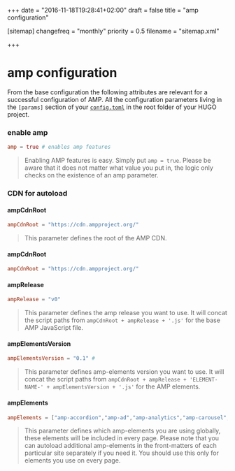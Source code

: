 +++
date = "2016-11-18T19:28:41+02:00"
draft = false
title = "amp configuration"

[sitemap]
  changefreq = "monthly"
  priority = 0.5
  filename = "sitemap.xml"
  
+++

# amp configuration

From the base configuration the following attributes are relevant for a successful configuration of AMP. All the configuration parameters living in the `[params]` section of your [`config.toml`](/config/) in the root folder of your HUGO project.

### enable amp

```toml
amp = true # enables amp features
```

> Enabling AMP features is easy. Simply put `amp = true`. Please be aware that it does not matter what value you put in, the logic only checks on the existence of an amp parameter.

### CDN for autoload

#### ampCdnRoot

```toml
ampCdnRoot = "https://cdn.ampproject.org/"
```

>  This parameter defines the root of the AMP CDN.

#### ampCdnRoot

```toml
ampCdnRoot = "https://cdn.ampproject.org/"
```

#### ampRelease

```toml
ampRelease = "v0"
```

>  This parameter defines the amp release you want to use. It will concat the script paths from `ampCdnRoot + ampRelease + '.js'` for the base AMP JavaScript file.

#### ampElementsVersion

```toml
ampElementsVersion = "0.1" # 
```

>  This parameter defines amp-elements version you want to use. It will concat the script paths from `ampCdnRoot + ampRelease + 'ELEMENT-NAME-' + ampElementsVersion + '.js'` for the AMP elements.


#### ampElements

```toml
ampElements = ["amp-accordion","amp-ad","amp-analytics","amp-carousel","amp-iframe","amp-app-banner","amp-dynamic-css-classes","amp-form","amp-fx-flying-carpet","amp-image-lightbox","amp-lightbox","amp-sidebar","amp-social-share","amp-sticky-ad","amp-user-notification"]
```

>  This parameter defines which amp-elements you are using globally, these elements will be included in every page. Please note that you can autoload additional amp-elements in the front-matters of each particular site separately if you need it. You should use this only for elements you use on every page.